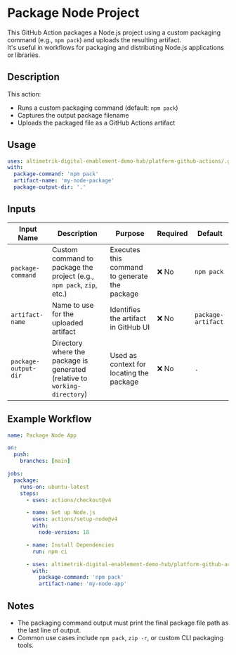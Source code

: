 # Package Node Project

This GitHub Action packages a Node.js project using a custom packaging command (e.g., `npm pack`) and uploads the resulting artifact.  
It's useful in workflows for packaging and distributing Node.js applications or libraries.

## Description

This action:
- Runs a custom packaging command (default: `npm pack`)
- Captures the output package filename
- Uploads the packaged file as a GitHub Actions artifact

## Usage

```yaml
uses: altimetrik-digital-enablement-demo-hub/platform-github-actions/.github/actions/common/github-actions/git-package@main
with:
  package-command: 'npm pack'
  artifact-name: 'my-node-package'
  package-output-dir: '.'
```

## Inputs

| Input Name           | Description                                                                 | Purpose                                      | Required | Default           |
|----------------------|-----------------------------------------------------------------------------|----------------------------------------------|----------|-------------------|
| `package-command`    | Custom command to package the project (e.g., `npm pack`, `zip`, etc.)       | Executes this command to generate the package| ❌ No    | `npm pack`        |
| `artifact-name`      | Name to use for the uploaded artifact                                        | Identifies the artifact in GitHub UI         | ❌ No    | `package-artifact`|
| `package-output-dir` | Directory where the package is generated (relative to `working-directory`)  | Used as context for locating the package     | ❌ No    | `.`               |

## Example Workflow

```yaml
name: Package Node App

on:
  push:
    branches: [main]

jobs:
  package:
    runs-on: ubuntu-latest
    steps:
      - uses: actions/checkout@v4

      - name: Set up Node.js
        uses: actions/setup-node@v4
        with:
          node-version: 18

      - name: Install Dependencies
        run: npm ci

      - uses: altimetrik-digital-enablement-demo-hub/platform-github-actions/.github/actions/common/github-actions/git-package@main
        with:
          package-command: 'npm pack'
          artifact-name: 'my-node-app'
```

## Notes

- The packaging command output must print the final package file path as the last line of output.
- Common use cases include `npm pack`, `zip -r`, or custom CLI packaging tools.